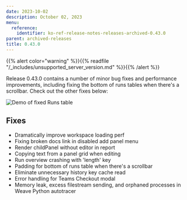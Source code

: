 ```yaml
---
date: 2023-10-02
description: October 02, 2023
menu:
  reference:
    identifier: ko-ref-release-notes-releases-archived-0.43.0
parent: archived-releases
title: 0.43.0
---
```


{{% alert color="warning" %}}{{% readfile "/_includes/unsupported_server_version.md" %}}{{% /alert %}}

Release 0.43.0 contains a number of minor bug fixes and performance improvements, including fixing the bottom of runs tables when there's a scrollbar. Check out the other fixes below: 

![Demo of fixed Runs table](https://github.com/wandb/server/assets/117778861/e4fe9656-b382-4328-80e4-edc4fcae1c88)

## Fixes

 - Dramatically improve workspace loading perf
 - Fixing broken docs link in disabled add panel menu
 - Render childPanel without editor in report
 - Copying text from a panel grid when editing
 - Run overview crashing with 'length' key
 - Padding for bottom of runs table when there's a scrollbar
 - Eliminate unnecessary history key cache read
 - Error handling for Teams Checkout modal
 - Memory leak, excess filestream sending, and orphaned processes in Weave Python autotracer